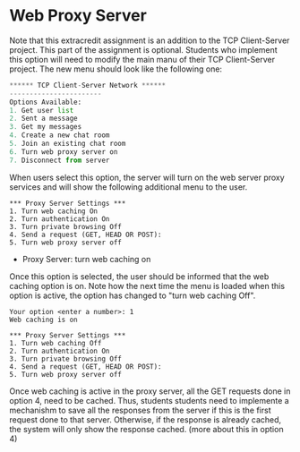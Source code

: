 # Web Proxy Server

Note that this extracredit assignment is an addition to the TCP Client-Server project. This part of the assignment is optional. Students who implement this option will need to modify the main manu of their TCP Client-Server project. The new menu should look like the following one: 

```python
****** TCP Client-Server Network ******
-----------------------
Options Available:
1. Get user list
2. Sent a message
3. Get my messages
4. Create a new chat room
5. Join an existing chat room
6. Turn web proxy server on
7. Disconnect from server
```

When users select this option, the server will turn on the web server proxy services and will show the following additional menu to the user. 

```
*** Proxy Server Settings *** 
1. Turn web caching On
2. Turn authentication On
3. Turn private browsing Off
4. Send a request (GET, HEAD OR POST): 
5. Turn web proxy server off

```

   * Proxy Server: turn web caching on
  
  Once this option is selected, the user should be informed that the web caching option is on. Note how the next time the 
  menu is loaded when this option is active, the option has changed to "turn web caching Off". 
  
  ```
  Your option <enter a number>: 1
  Web caching is on

  *** Proxy Server Settings *** 
  1. Turn web caching Off
  2. Turn authentication On
  3. Turn private browsing Off
  4. Send a request (GET, HEAD OR POST): 
  5. Turn web proxy server off
  ```
  
  Once web caching is active in the proxy server, all the GET requests done in option 4, need to be cached. Thus, students
  students need to implemente a mechanishm to save all the responses from the server if this is the first request done to 
  that server. Otherwise, if the response is already cached, the system will only show the response cached. (more about this
  in option 4) 
  
